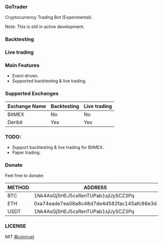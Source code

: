 ### GoTrader
Cryptocurrency Trading Bot (Experimental).
 
Note: This is still in active development.

### Backtesting

### Live trading

### Main Features
* Event driven.
* Supported backtesting & live trading.

### Supported Exchanges
| Exchange Name | Backtesting       | Live trading      |
| ------------- |------------------ | ----------------- |
| BitMEX        | No                | No                |
| Deribit       | Yes               | Yes               |

### TODO:
* Support backtesting & live trading for BitMEX.
* Paper trading.

### Donate

Feel free to donate:

| METHOD  | ADDRESS                                     |
|-------- |-------------------------------------------- |
| BTC     | 1Nk4AsGj5HEJ5csRenTUPab1sjUySCZ3Pq          |
| ETH     | 0xa74eade7ea08a8c48d7de4d582fac145afc86e3d  |
| USDT    | 1Nk4AsGj5HEJ5csRenTUPab1sjUySCZ3Pq          |

### LICENSE
MIT [©coinrust](https://github.com/coinrust)
